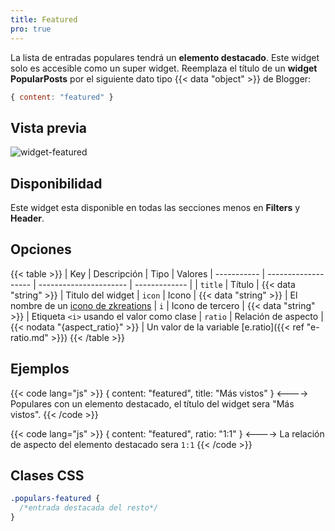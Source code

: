```yaml
---
title: Featured
pro: true
---
```


La lista de entradas populares tendrá un **elemento destacado**. Este widget solo es accesible como un super widget. Reemplaza el título de un **widget PopularPosts** por el siguiente dato tipo {{< data "object" >}} de Blogger:

```js
{ content: "featured" }
```

## Vista previa

![widget-featured](/images/widgets/featured.png)


## Disponibilidad

Este widget esta disponible en todas las secciones menos en **Filters** y **Header**.


## Opciones

{{< table >}}
| Key         | Descripción         | Tipo                   | Valores
| ----------- | ------------------- | ---------------------- | ------------- |
| `title`     | Título              | {{< data "string" >}}  | Titulo del widget
| `icon`      | Icono               | {{< data "string" >}}  | El nombre de un [icono de zkreations](https://icons.zkreations.com/)
| `i`         | Icono de tercero    | {{< data "string" >}}  | Etiqueta `<i>` usando el valor como clase
| `ratio`     | Relación de aspecto | {{< nodata "{aspect_ratio}" >}} | Un valor de la variable [e.ratio]({{< ref "e-ratio.md" >}})
{{< /table >}}


## Ejemplos

{{< code lang="js" >}}
{ content: "featured", title: "Más vistos" }
<---->
Populares con un elemento destacado, el título del widget sera "Más vistos".
{{< /code >}}

{{< code lang="js" >}}
{ content: "featured", ratio: "1:1" }
<---->
La relación de aspecto del elemento destacado sera `1:1`
{{< /code >}}


## Clases CSS

```css
.populars-featured {
  /*entrada destacada del resto*/
}
```
